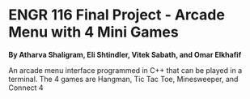 # ENGR 116 Final Project - Arcade Menu with 4 Mini Games
**By Atharva Shaligram, Eli Shtindler, Vitek Sabath, and Omar Elkhafif**

An arcade menu interface programmed in C++ that can be played in a terminal.
The 4 games are Hangman, Tic Tac Toe, Minesweeper, and Connect 4
